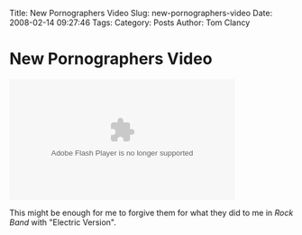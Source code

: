 Title: New Pornographers Video
Slug: new-pornographers-video
Date: 2008-02-14 09:27:46
Tags: 
Category: Posts
Author: Tom Clancy

# New Pornographers Video

<object width="400" height="215"><param name="movie" value="http://media.imeem.com/v/7lh0pR4kRE/aus=false/pv=2"></param><param name="allowFullScreen" value="true"></param><embed src="http://media.imeem.com/v/7lh0pR4kRE/aus=false/pv=2" type="application/x-shockwave-flash" width="400" height="215" allowFullScreen="true"></embed></object>

<p>This might be enough for me to forgive them for what they did to me in <em>Rock Band</em> with "Electric Version".</p>
